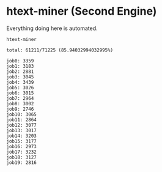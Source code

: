 # htext-miner (Second Engine)

Everything doing here is automated.

```
htext-miner

total: 61211/71225 (85.94032994032995%)

job0: 3359
job1: 3183
job2: 2881
job3: 3045
job4: 3439
job5: 3026
job6: 3015
job7: 2964
job8: 3002
job9: 2746
job10: 3065
job11: 2864
job12: 3077
job13: 3017
job14: 3203
job15: 3177
job16: 2973
job17: 3232
job18: 3127
job19: 2816
```